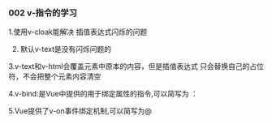 ### 002 v-指令的学习

1.使用v-cloak能解决 插值表达式闪烁的问题

2. 默认v-text是没有闪烁问题的

3.v-text和v-html会覆盖元素中原本的内容，但是插值表达式 只会替换自己的占位符，不会把整个元素内容清空

4.v-bind:是Vue中提供的用于绑定属性的指令,可以简写为 ：

5.Vue提供了v-on事件绑定机制,可以简写为@